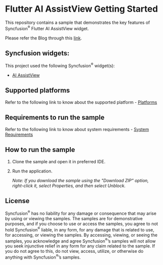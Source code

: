 # Flutter AI AssistView Getting Started

This repository contains a sample that demonstrates the key features of Syncfusion<sup>&reg;</sup> Flutter AI AssistView widget.

Please refer the Blog through this [link](https://www.syncfusion.com/blogs/post/introducing-new-flutter-ai-assistview-widget).

## Syncfusion widgets:

This project used the following Syncfusion<sup>&reg;</sup> widget(s):
* [AI AssistView](https://www.syncfusion.com/flutter-widgets/flutter-aiassistview)

## Supported platforms

Refer to the following link to know about the supported platform - [Platforms](https://help.syncfusion.com/flutter/system-requirements#supported-platforms)

## Requirements to run the sample

Refer to the following link to know about system requirements - [System Requirements](https://help.syncfusion.com/flutter/system-requirements)

## How to run the sample

1. Clone the sample and open it in preferred IDE.
2. Run the application.

   *Note: If you download the sample using the "Download ZIP" option, right-click it, select Properties, and then select Unblock.*

## License

Syncfusion<sup>&reg;</sup> has no liability for any damage or consequence that may arise by using or viewing the samples. The samples are for demonstrative purposes, and if you choose to use or access the samples, you agree to not hold Syncfusion<sup>&reg;</sup> liable, in any form, for any damage that is related to use, for accessing, or viewing the samples. By accessing, viewing, or seeing the samples, you acknowledge and agree Syncfusion<sup>&reg;</sup>’s samples will not allow you seek injunctive relief in any form for any claim related to the sample. If you do not agree to this, do not view, access, utilize, or otherwise do anything with Syncfusion<sup>&reg;</sup>’s samples.

